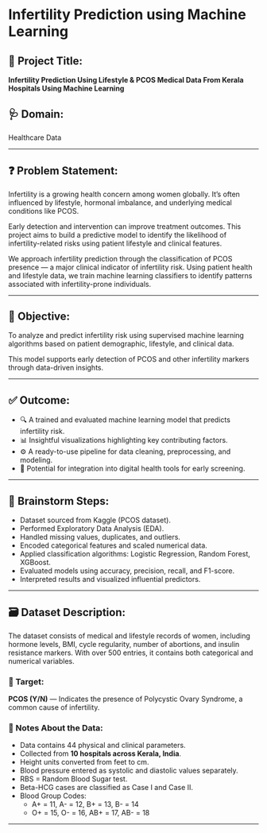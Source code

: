 # Infertility Prediction using Machine Learning

## 📌 Project Title:
**Infertility Prediction Using Lifestyle & PCOS Medical Data From Kerala Hospitals Using Machine Learning**

## 🩺 Domain:
Healthcare Data

---

## ❓ Problem Statement:
Infertility is a growing health concern among women globally. It’s often influenced by lifestyle, hormonal imbalance, and underlying medical conditions like PCOS.

Early detection and intervention can improve treatment outcomes. This project aims to build a predictive model to identify the likelihood of infertility-related risks using patient lifestyle and clinical features.

We approach infertility prediction through the classification of PCOS presence — a major clinical indicator of infertility risk. Using patient health and lifestyle data, we train machine learning classifiers to identify patterns associated with infertility-prone individuals.

---

## 🎯 Objective:
To analyze and predict infertility risk using supervised machine learning algorithms based on patient demographic, lifestyle, and clinical data.

This model supports early detection of PCOS and other infertility markers through data-driven insights.

---

## ✅ Outcome:
- 🔍 A trained and evaluated machine learning model that predicts infertility risk.
- 📊 Insightful visualizations highlighting key contributing factors.
- ⚙️ A ready-to-use pipeline for data cleaning, preprocessing, and modeling.
- 🏥 Potential for integration into digital health tools for early screening.

---

## 🧠 Brainstorm Steps:
- Dataset sourced from Kaggle (PCOS dataset).
- Performed Exploratory Data Analysis (EDA).
- Handled missing values, duplicates, and outliers.
- Encoded categorical features and scaled numerical data.
- Applied classification algorithms: Logistic Regression, Random Forest, XGBoost.
- Evaluated models using accuracy, precision, recall, and F1-score.
- Interpreted results and visualized influential predictors.

---

## 🗃️ Dataset Description:
The dataset consists of medical and lifestyle records of women, including hormone levels, BMI, cycle regularity, number of abortions, and insulin resistance markers. With over 500 entries, it contains both categorical and numerical variables.

### 🎯 Target:
**PCOS (Y/N)** — Indicates the presence of Polycystic Ovary Syndrome, a common cause of infertility.

### 📌 Notes About the Data:
- Data contains 44 physical and clinical parameters.
- Collected from **10 hospitals across Kerala, India**.
- Height units converted from feet to cm.
- Blood pressure entered as systolic and diastolic values separately.
- RBS = Random Blood Sugar test.
- Beta-HCG cases are classified as Case I and Case II.
- Blood Group Codes:
  - A+ = 11, A- = 12, B+ = 13, B- = 14  
  - O+ = 15, O- = 16, AB+ = 17, AB- = 18


---

